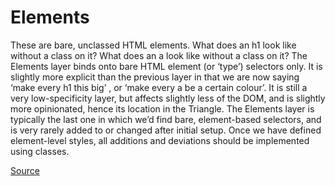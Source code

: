 # Elements
These are bare, unclassed HTML elements. What does an h1 look like without a class on it? What does an a look like without a class on it? The Elements layer binds onto bare HTML element (or ‘type’) selectors only. It is slightly more explicit than the previous layer in that we are now saying ‘make every h1 this big’ , or ‘make every a be a certain colour’. It is still a very low-specificity layer, but affects slightly less of the DOM, and is slightly more opinionated, hence its location in the Triangle. The Elements layer is typically the last one in which we’d find bare, element-based selectors, and is very rarely added to or changed after initial setup. Once we have defined element-level styles, all additions and deviations should be implemented using classes.

[Source](http://technotif.com/manage-large-css-projects-with-itcss/)
